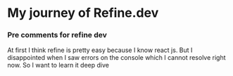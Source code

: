 # My journey of Refine.dev 
### Pre comments for refine dev
<p>At first I think refine is pretty easy because I know react js. But I disappointed when I saw errors on the console which I cannot resolve right now. So I want to learn it deep dive</p>